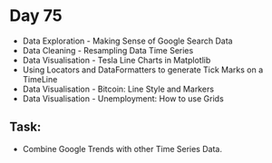 # Day 75

- Data Exploration - Making Sense of Google Search Data
- Data Cleaning - Resampling Data Time Series
- Data Visualisation - Tesla Line Charts in Matplotlib
- Using Locators and DataFormatters to generate Tick Marks on a TimeLine
- Data Visualisation - Bitcoin: Line Style and Markers
- Data Visualisation - Unemployment: How to use Grids

## Task:

- Combine Google Trends with other Time Series Data.